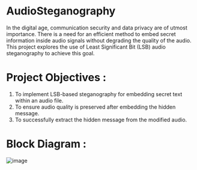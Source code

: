 # AudioSteganography
In the digital age, communication security and data privacy are of utmost importance. There is a need for an efficient method to embed secret information inside audio signals without degrading the quality of the audio. This project explores the use of Least Significant Bit (LSB) audio steganography to achieve this goal.
# Project Objectives : 
1. To implement LSB-based steganography for embedding secret text within an audio file.
2. To ensure audio quality is preserved after embedding the hidden message.
3. To successfully extract the hidden message from the modified audio.
# Block Diagram :
![image](https://github.com/user-attachments/assets/cedc3fb7-cf9e-4ceb-976a-8104745afa16)
